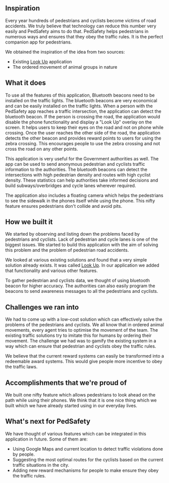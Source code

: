 ## Inspiration

Every year hundreds of pedestrians and cyclists become victims of road accidents. We truly believe that technology can reduce this number very easily and PedSafety aims to do that. PedSafety helps pedestrians in numerous ways and ensures that they obey the traffic rules. It is the perfect companion app for pedestrians.

We obtained the inspiration of the idea from two sources:

- Existing [Look Up](https://devpost.com/software/look-up) application
- The ordered movement of animal groups in nature

## What it does

To use all the features of this application, Bluetooth beacons need to be installed on the traffic lights. The bluetooth beacons are very economical and can be easily installed on the traffic lights.  When a person with the PedSafety app reaches a traffic intersection, the application can detect the bluetooth beacon. If the person is crossing the road, the application would disable the phone functionality and display a "Look Up" overlay on the screen. It helps users to keep their eyes on the road and not on phone while crossing. Once the user reaches the other side of the road, the application detects the other beacon and provides reward points to users for using the zebra crossing.
This encourages people to use the zebra crossing and not cross the road on any other points. 

This application is very useful for the Government authorities as well. The app can be used to send anonymous pedestrian and cyclists traffic information to the authorities. The bluetooth beacons can detect the intersections with high pedestrian density and routes with high cyclist density. These statistics can help authorities take informed decisions and build subways/overbridges and cycle lanes wherever required.

The application also includes a floating camera which helps the pedestrians to see the sidewalk in the phones itself while using the phone. This nifty feature ensures pedestrians don't collide and avoid pits. 


## How we built it

We started by observing and listing down the problems faced by pedestrians and cyclists. Lack of pedestrian and cycle lanes is one of the biggest issues. We started to build this application with the aim of solving this problem and the problem of pedestrian road accidents.

We looked at various existing solutions and found that a very simple solution already exists. It was called [Look Up](https://devpost.com/software/look-up). In our application we added that functionality and various other features.

To gather pedestrian and cyclists data, we thought of using bluetooth beacon for higher accuracy. The authorities can also easily program the beacons to send awareness messages to all the pedestrians and cyclists.

## Challenges we ran into

We had to come up with a low-cost solution which can effectively solve the problems of the pedestrians and cyclists. 
We all know that in ordered animal movements, every agent tries to optimise the movement of the team. The existing traffic solutions try to imitate this for humans by ordering their movement. The challenge we had was to gamify the existing system in a way which can ensure that pedestrian and cyclists obey the traffic rules.

We believe that the current reward systems can easily be transformed into a redeemable award systems. This would give people more incentive to obey the traffic laws.

## Accomplishments that we're proud of

We built one nifty feature which allows pedestrians to look ahead on the path while using their phones. We think that it is one nice thing which we built which we have already started using in our everyday lives. 

## What's next for PedSafety

We have thought of various features which can be integrated in this application in future. Some of them are:

- Using Google Maps and current location to detect traffic violations done by people.
- Suggesting the most optimal routes for the cyclists based on the current traffic situations in the city.
- Adding new reward mechanisms for people to make ensure they obey the traffic rules.
